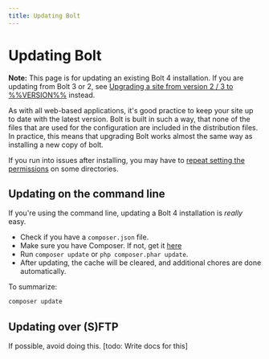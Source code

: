 ```yaml
---
title: Updating Bolt
---
```

Updating Bolt
=============

<p class="note"><strong>Note:</strong> This page is for updating an existing
Bolt 4 installation. If you are updating from Bolt 3 or 2, see <a
href='upgrading-from-30'> Upgrading a site from version 2 / 3 to
%%VERSION%%</a> instead.</p>

As with all web-based applications, it's good practice to keep your site up to
date with the latest version. Bolt is built in such a way, that none of the
files that are used for the configuration are included in the distribution
files. In practice, this means that upgrading Bolt works almost the same way
as installing a new copy of bolt.

If you run into issues after installing, you may have to
[repeat setting the permissions][perms] on some directories.

Updating on the command line
----------------------------

If you're using the command line, updating a Bolt 4 installation is _really_
easy.

  - Check if you have a `composer.json` file.
  - Make sure you have Composer. If not, get it [here][composer]
  - Run `composer update` or `php composer.phar update`.
  - After updating, the cache will be cleared, and additional chores are done
    automatically.

To summarize:

```bash
composer update
```

Updating over (S)FTP
--------------------

If possible, avoid doing this. [todo: Write docs for this]

<!--
Download the [latest version of Bolt][latest].

Extract the .zip file, and upload to your webhost using the (S)FTP client of
your choice.

<p class="note"><strong>Note:</strong> You want to <em>merge</em> folders and
not replace them. Most FTP clients will <em>merge</em> the folders you're
uploading, but some <em>replace</em> folders instead. Not sure what your client
does? Test this, before you accidentally wipe a folder and its contents.</p>

Updating a `git clone` install
------------------------------

If you've installed via Git, you can update by executing the following commands.

```
git pull
php composer.phar self-update
php composer.phar update
```

After updating, you should clear the cache, and make sure the database is up to
date.

```
php bin/console cache:clear
```

Check and update the database, with these commands:

```
php bin/console database:check
php bin/console database:update
```
-->

[latest]: https://bolt.cm/distribution/bolt-latest.zip
[perms]: /installation/permissions#setting-permissions-quick-amp-easy
[composer]: https://getcomposer.org/download/